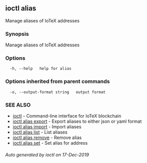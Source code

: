 ## ioctl alias

Manage aliases of IoTeX addresses

### Synopsis

Manage aliases of IoTeX addresses

### Options

```
  -h, --help   help for alias
```

### Options inherited from parent commands

```
  -o, --output-format string   output format
```

### SEE ALSO

* [ioctl](../README.md)	 - Command-line interface for IoTeX blockchain
* [ioctl alias export](ioctl_alias_export.md)	 - Export aliases to either json or yaml format
* [ioctl alias import](ioctl_alias_import.md)	 - Import aliases
* [ioctl alias list](ioctl_alias_list.md)	 - List aliases
* [ioctl alias remove](ioctl_alias_remove.md)	 - Remove alias
* [ioctl alias set](ioctl_alias_set.md)	 - Set alias for address

###### Auto generated by ioctl on 17-Dec-2019

